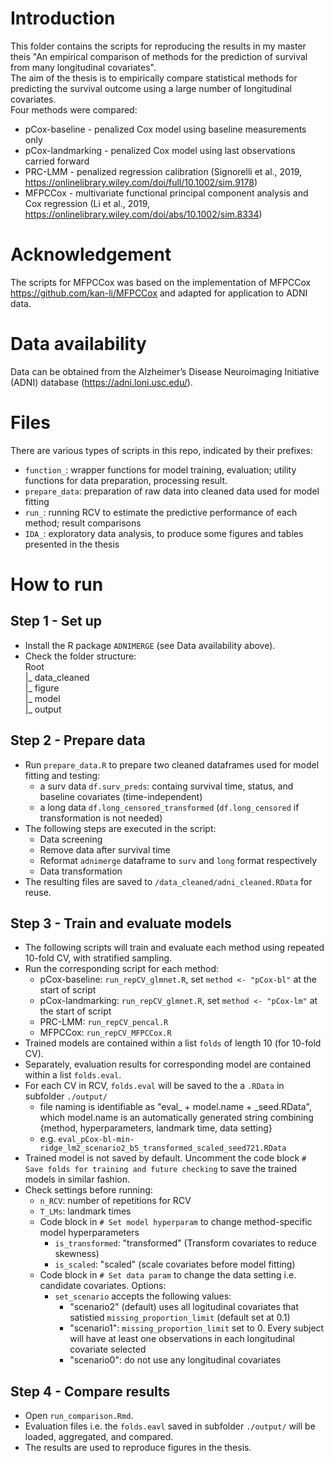 # Introduction
This folder contains the scripts for reproducing the results in my master theis "An empirical comparison of methods for the prediction of survival from many longitudinal covariates".  
The aim of the thesis is to empirically compare statistical methods for predicting the survival outcome using a large number of longitudinal covariates.  
Four methods were compared:
- pCox-baseline - penalized Cox model using baseline measurements only
- pCox-landmarking - penalized Cox model using last observations carried forward
- PRC-LMM - penalized regression calibration (Signorelli et al., 2019, https://onlinelibrary.wiley.com/doi/full/10.1002/sim.9178)
- MFPCCox - multivariate functional principal component analysis and Cox regression (Li et al., 2019, https://onlinelibrary.wiley.com/doi/abs/10.1002/sim.8334)  

# Acknowledgement
The scripts for MFPCCox was based on the implementation of MFPCCox https://github.com/kan-li/MFPCCox and adapted for application to ADNI data.

# Data availability
Data can be obtained from the Alzheimer’s Disease Neuroimaging Initiative (ADNI) database (https://adni.loni.usc.edu/). 

# Files
There are various types of scripts in this repo, indicated by their prefixes:
- `function_`: wrapper functions for model training, evaluation; utility functions for data preparation, processing result.
- `prepare_data`: preparation of raw data into cleaned data used for model fitting
- `run_`: running RCV to estimate the predictive performance of each method; result comparisons
- `IDA_`: exploratory data analysis, to produce some figures and tables presented in the thesis

# How to run

## Step 1 - Set up
- Install the R package `ADNIMERGE` (see Data availability above).
- Check the folder structure:  
Root  
|_ data_cleaned  
|_ figure  
|_ model  
|_ output  


## Step 2 - Prepare data 
- Run `prepare_data.R` to prepare two cleaned dataframes used for model fitting and testing:
    - a surv data `df.surv_preds`: containg survival time, status, and baseline covariates (time-independent)
    - a long data `df.long_censored_transformed` (`df.long_censored` if transformation is not needed)
- The following steps are executed in the script:
    - Data screening
    - Remove data after survival time
    - Reformat `adnimerge` dataframe to `surv` and `long` format respectively
    - Data transformation
- The resulting files are saved to `/data_cleaned/adni_cleaned.RData` for reuse.

## Step 3 - Train and evaluate models
- The following scripts will train and evaluate each method using repeated 10-fold CV, with stratified sampling.
- Run the corresponding script for each method: 
    - pCox-baseline: `run_repCV_glmnet.R`, set `method <- "pCox-bl"` at the start of script
    - pCox-landmarking: `run_repCV_glmnet.R`, set `method <- "pCox-lm"` at the start of script
    - PRC-LMM: `run_repCV_pencal.R`
    - MFPCCox: `run_repCV_MFPCCox.R`
- Trained models are contained within a list `folds` of length 10 (for 10-fold CV).
- Separately, evaluation results for corresponding model are contained within a list `folds.eval`.
- For each CV in RCV, `folds.eval` will be saved to the a `.RData` in subfolder `./output/`
    - file naming is identifiable as "eval_ + model.name + _seed.RData", which model.name is an automatically generated string combining {method, hyperparameters, landmark time, data setting}
    - e.g. `eval_pCox-bl-min-ridge_lm2_scenario2_b5_transformed_scaled_seed721.RData`
- Trained model is not saved by default. Uncomment the code block `# Save folds for training and future checking` to save the trained models in similar fashion.
- Check settings before running:
    - `n_RCV`: number of repetitions for RCV
    - `T_LMs`: landmark times
    - Code block in `# Set model hyperparam` to change method-specific model hyperparameters
        - `is_transformed`: "transformed" (Transform covariates to reduce skewness)
        - `is_scaled`: "scaled" (scale covariates before model fitting)
    - Code block in `# Set data param` to change the data setting i.e. candidate covariates. Options:
        - `set_scenario` accepts the following values: 
            - "scenario2" (default) uses all logitudinal covariates that satistied `missing_proportion_limit` (default set at 0.1)
            - "scenario1": `missing_proportion_limit` set to 0. Every subject will have at least one observations in each longitudinal covariate selected
            - "scenario0": do not use any longitudinal covariates

## Step 4 - Compare results
- Open `run_comparison.Rmd`.
- Evaluation files i.e. the `folds.eavl` saved in subfolder `./output/` will be loaded, aggregated, and compared.
- The results are used to reproduce figures in the thesis.

